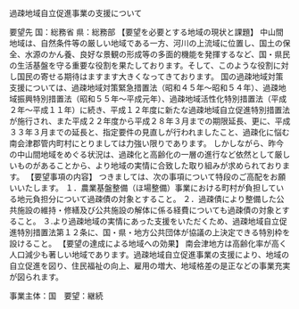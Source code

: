 過疎地域自立促進事業の支援について

要望先	国：総務省
	県：総務部
【要望を必要とする地域の現状と課題】
中山間地域は、自然条件等の厳しい地域である一方、河川の上流域に位置し、国土の保全、水源のかん養、良好な景観の形成等の多面的機能を発揮するなど、国・県民の生活基盤を守る重要な役割を果たしております。そして、このような役割に対し国民の寄せる期待はますます大きくなってきております。
国の過疎地域対策支援については、過疎地域対策緊急措置法（昭和４５年～昭和５４年）、過疎地域振興特別措置法（昭和５５年～平成元年）、過疎地域活性化特別措置法（平成２年～平成１１年）に続き、平成１２年度に新たな過疎地域自立促進特別措置法が施行され、また平成２２年度から平成２８年３月までの期限延長、更に、平成３３年３月までの延長と、指定要件の見直しが行われましたこと、過疎化に悩む南会津郡管内町村にとりましては力強い限りであります。
しかしながら、昨今の中山間地域をめぐる状況は、過疎化と高齢化の一層の進行など依然として厳しいものがあることから、より地域の実情に合致した取り組みが求められております。
【要望事項の内容】
つきましては、次の事項について特段のご高配をお願いいたします。
１．農業基盤整備（ほ場整備）事業における町村が負担している地元負担分について過疎債の対象とすること。
２．過疎債により整備した公共施設の維持・修繕及び公共施設の解体に係る経費についても過疎債の対象とすること。
３.より過疎地域の実情にあった支援をいただくため、過疎地域自立促進特別措置法第１２条に、国・県・地方公共団体が協議の上決定できる特別枠を設けること。
【要望の達成による地域への効果】
南会津地方は高齢化率が高く人口減少も著しい地域であります。過疎地域自立促進事業の支援により、地域の自立促進を図り、住民福祉の向上、雇用の増大、地域格差の是正などの事業充実が図られます。





事業主体：国　要望：継続